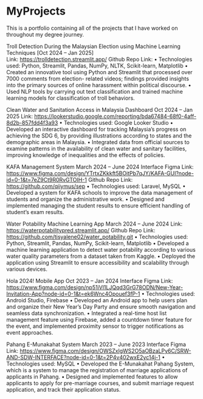# MyProjects
This is a portfolio containing all of the projects that I have worked on throughout my degree journey.

Troll Detection During the Malaysian Election using Machine Learning Techniques [Oct 2024 – Jan 2025]\
Link: https://trolldetection.streamlit.app/
Github Repo Link:
• Technologies used: Python, Streamlit, Pandas, NumPy, NLTK, Scikit-learn, Matplotlib
• Created an innovative tool using Python and Streamlit that processed over 7000 comments from election-
related videos; findings provided insights into the primary sources of online harassment within political
discourse.
• Used NLP tools by carrying out text classification and trained machine learning models for classification of
troll behaviors.

Clean Water and Sanitation Access in Malaysia Dashboard Oct 2024 – Jan 2025
Link: https://lookerstudio.google.com/reporting/bda67484-68f0-4aff-8d2b-857fdd4f3a93
• Technologies used: Google Looker Studio
• Developed an interactive dashboard for tracking Malaysia’s progress on achieving the SDG 6, by providing
illustrations according to states and the demographic areas in Malaysia.
• Integrated data from official sources to examine patterns in the availability of clean water and sanitary
facilities, improving knowledge of inequalities and the effects of policies.

KAFA Management System March 2024 – June 2024
Interface Figma Link: https://www.figma.com/design/YTrtxZKkkft5BOitPb7qJY/KAFA-GUI?node-id=0-1&t=7eZ9Ct9R0RvGTOIH-1
Github Repo Link: https://github.com/qiiymus/sep
• Technologies used: Laravel, MySQL
• Developed a system for KAFA schools to improve the data management of students and organize the
administrative work.
• Designed and implemented managing the student results to ensure efficient handling of student’s exam results.

Water Potability Machine Learning App March 2024 – June 2024
Link: https://waterpotabilitypred.streamlit.app/
Github Repo Link: https://github.com/tisyalene02/water_potability.git
• Technologies used: Python, Streamlit, Pandas, NumPy, Scikit-learn, Matplotlib
• Developed a machine learning application to detect water potability according to various water quality
parameters from a dataset taken from Kaggle.
• Deployed the application using Streamlit to ensure accessibility and scalability through various devices.

Hola 2024! Mobile App Oct 2023 – Jan 2024
Interface Figma Link: https://www.figma.com/design/np51iVl1LJQqd3GrG78ODN/New-Year-Invitation-App?node-id=0-1&t=ek6Wnc4Opouef3fP-1
• Technologies used: Android Studio, Firebase
• Developed an Android app to help users plan and organize their New Year’s Day Party and ensure smooth
navigation and seamless data synchronization.
• Integrated a real-time host list management feature using Firebase, added a countdown timer feature for the
event, and implemented proximity sensor to trigger notifications as event approaches.

Pahang E-Munakahat System March 2023 – June 2023
Interface Figma Link: https://www.figma.com/design/OWSZxlgWS2O5aOBzaLPy6C/SRW-AND-SDW-INTERFACE?node-id=0-1&t=2P4v402wxE2yc14j-1
• Technologies used: MySQL
• Developed the E-Munakahat Pahang System, which is a system to manage the registration of marriage
applications of applicants in Pahang.
• Designed and implemented features to allow applicants to apply for pre-marriage courses, and submit marriage
request application, and track their application status.
